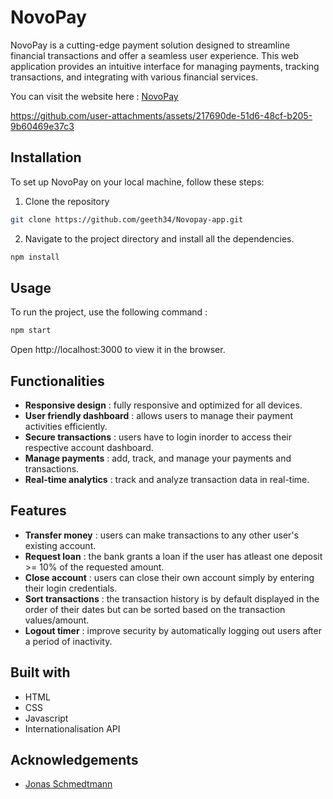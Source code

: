 # NovoPay

NovoPay is a cutting-edge payment solution designed to streamline financial transactions and offer a seamless user experience. 
This web application provides an intuitive interface for managing payments, tracking transactions, and integrating with various financial services.

You can visit the website here : [NovoPay](https://novopay.netlify.app/)

https://github.com/user-attachments/assets/217690de-51d6-48cf-b205-9b60469e37c3

## Installation 

To set up NovoPay on your local machine, follow these steps:

1. Clone the repository 

```bash
git clone https://github.com/geeth34/Novopay-app.git
```
2. Navigate to the project directory and install all the dependencies.

```bash
npm install
```
## Usage

To run the project, use the following command :

```bash
npm start
```
Open http://localhost:3000 to view it in the browser.

## Functionalities

- **Responsive design** : fully responsive and optimized for all devices.
- **User friendly dashboard** : allows users to manage their payment activities efficiently.
- **Secure transactions** : users have to login inorder to access their respective account dashboard.
- **Manage payments** : add, track, and manage your payments and transactions.
- **Real-time analytics** : track and analyze transaction data in real-time.

## Features

- **Transfer money** : users can make transactions to any other user's existing account.
- **Request loan** : the bank grants a loan if the user has atleast one deposit >= 10% of the requested amount. 
- **Close account** : users can close their own account simply by entering their login credentials.
- **Sort transactions** : the transaction history is by default displayed in the order of their dates but can be sorted based on the transaction values/amount.
- **Logout timer** : improve security by automatically logging out users after a period of inactivity.

## Built with

- HTML
- CSS
- Javascript
- Internationalisation API

## Acknowledgements

- [Jonas Schmedtmann](https://github.com/jonasschmedtmann)
